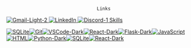                                      Links
<a href="mailto: conwayshawn33@gamil.com">![Gmail-Light-2](https://github.com/shawnway210/shawnway210/assets/138731667/b6140c36-fdff-471b-ae4f-fbeb79c86f8f)
<a href="https://www.linkedin.com/in/shawn-conway-offthestem/">![LinkedIn](https://github.com/shawnway210/shawnway210/assets/138731667/19406dbf-8d2b-4d69-89e3-465ac539155c)
<a href="https://discord.com/channels/@shawnway210">![Discord-1](https://github.com/shawnway210/shawnway210/assets/138731667/1c3816e1-5515-45cd-8f30-538b4397f16c) 
                                    Skills

![SQLite](https://github.com/shawnway210/shawnway210/assets/138731667/7c17e27e-b6cb-4276-a69f-3f9bbc2f9e92)![Git](https://github.com/shawnway210/shawnway210/assets/138731667/6f458efb-a597-4c72-8366-2f31f37bbb2e)![VSCode-Dark](https://github.com/shawnway210/shawnway210/assets/138731667/cd94fdab-26f3-49a4-8d07-52a4c23252f9)![React-Dark](https://github.com/shawnway210/shawnway210/assets/138731667/d15256a3-261a-4dd9-b17b-95d3e9ade834)![Flask-Dark](https://github.com/shawnway210/shawnway210/assets/138731667/9f9fd549-32ff-458a-b0ed-45df292dcf80)![JavaScript](https://github.com/shawnway210/shawnway210/assets/138731667/a0c5e6d1-239b-489d-a6ca-371347b0fb72)![HTML](https://github.com/shawnway210/shawnway210/assets/138731667/81838666-7477-413a-a7ec-056cb4f1a3e1)![Python-Dark](https://github.com/shawnway210/shawnway210/assets/138731667/6da178fc-4edc-4f05-ac50-59cf7bf2957d)![SQLite](https://github.com/shawnway210/shawnway210/assets/138731667/91783452-8db0-4846-93ff-1c3f01296fd2)![React-Dark](https://github.com/shawnway210/shawnway210/assets/138731667/42ce5cd5-c996-4b6d-b6ae-bc623e8be870)                                  





